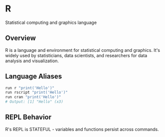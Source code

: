 # R

Statistical computing and graphics language

## Overview

R is a language and environment for statistical computing and graphics. It's widely used by statisticians, data scientists, and researchers for data analysis and visualization.

## Language Aliases

```bash
run r "print('Hello')"
run rscript "print('Hello')"
run cran "print('Hello')"
# Output: [1] "Hello" (x3)
```

## REPL Behavior

R's REPL is STATEFUL - variables and functions persist across commands.
